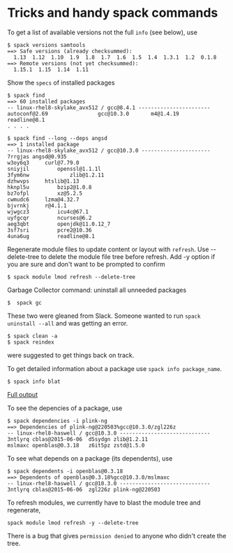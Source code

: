 # Tricks and handy spack commands

To get a list of available versions not the full `info` (see below), use

```
$ spack versions samtools
==> Safe versions (already checksummed):
  1.13  1.12  1.10  1.9  1.8  1.7  1.6  1.5  1.4  1.3.1  1.2  0.1.8
==> Remote versions (not yet checksummed):
  1.15.1  1.15  1.14  1.11
```

Show the `specs` of installed packages

```
$ spack find
==> 60 installed packages
-- linux-rhel8-skylake_avx512 / gcc@8.4.1 -----------------------
autoconf@2.69                gcc@10.3.0       m4@1.4.19      readline@8.1
. . . .
```

```
$ spack find --long --deps angsd
==> 1 installed package
-- linux-rhel8-skylake_avx512 / gcc@10.3.0 ----------------------
7rrgjas angsd@0.935
w3oy6q3     curl@7.79.0
sniyjil         openssl@1.1.1l
3fym6nw             zlib@1.2.11
dzhwvps     htslib@1.13
hknpl5u         bzip2@1.0.8
bz7ofpl         xz@5.2.5
cwmudc6     lzma@4.32.7
bjvrnkj     r@4.1.1
wjwgcz3         icu4c@67.1
uyfgcqr         ncurses@6.2
aeg3qbt         openjdk@11.0.12_7
3sf7sri         pcre2@10.36
4una6ug         readline@8.1
```

Regenerate module files to update content or layout with `refresh`.
Use --delete-tree to delete the module file tree before refresh.
Add -y option if you are sure and don't want to be prompted to confirm

```
$ spack module lmod refresh --delete-tree
```

Garbage Collector command: uninstall all unneeded packages

```
$  spack gc
```

These two were gleaned from Slack.  Someone wanted to run `spack uninstall
--all` and was getting an error.

```
$ spack clean -a
$ spack reindex
```

were suggested to get things back on track.

To get detailed information about a package use `spack info package_name`.

```
$ spack info blat
```
[Full output](./blat_info.md)

To see the depencies of a package, use
```
$ spack dependencies -i plink-ng
==> Dependencies of plink-ng@220503%gcc@10.3.0/zgl226z
-- linux-rhel8-haswell / gcc@10.3.0 -----------------------------
3ntlyrq cblas@2015-06-06  d5sydgn zlib@1.2.11
mslmaxc openblas@0.3.18   z6it5pz zstd@1.5.0
```

To see what depends on a package (its dependents), use
```
$ spack dependents -i openblas@0.3.18
==> Dependents of openblas@0.3.18%gcc@10.3.0/mslmaxc
-- linux-rhel8-haswell / gcc@10.3.0 -----------------------------
3ntlyrq cblas@2015-06-06  zgl226z plink-ng@220503
```

To refresh modules, we currently have to blast the module tree and regenerate,
```
spack module lmod refresh -y --delete-tree
```
There is a bug that gives `permission denied` to anyone who didn't create the
tree.
